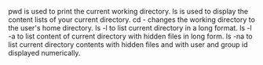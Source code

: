 pwd is used to print the current working directory.
ls is used to display the content lists of your current directory.
cd - changes the working directory to the user's home directory.
ls -l to list current directory in a long format.
ls -l -a to list content of current directory with hidden files in long form.
ls -na to list current directory contents with hidden files and with user and group id displayed numerically.
